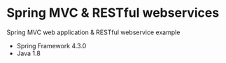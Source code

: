 # Spring MVC & RESTful webservices
Spring MVC web application &amp; RESTful webservice example
- Spring Framework 4.3.0
- Java 1.8
